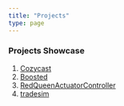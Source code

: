 ```yaml
---
title: "Projects"
type: page
---
```


### Projects Showcase

1. [Cozycast](/projects/cozycast/)
2. [Boosted](/projects/boosted/)
3. [RedQueenActuatorController](/projects/bldc_controller/)
4. [tradesim](/projects/tradesim/)
